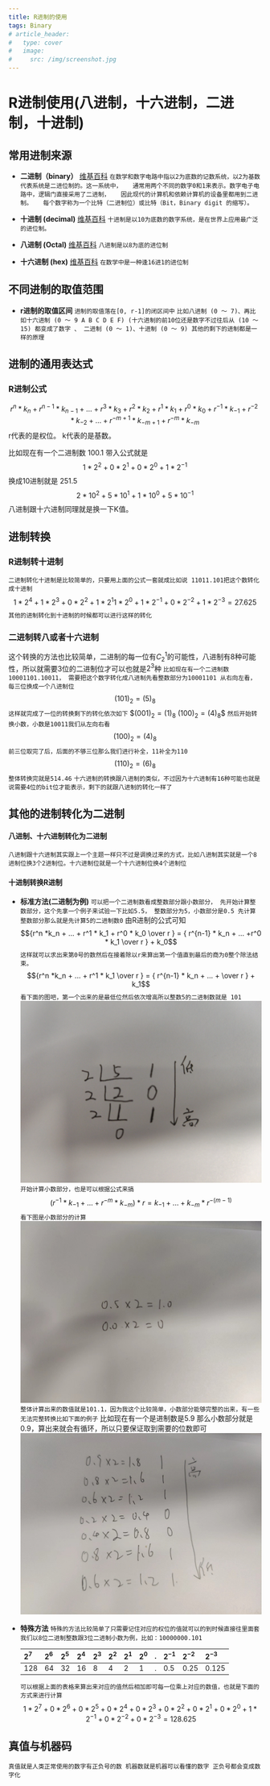 ```yaml
---
title: R进制的使用
tags: Binary
# article_header:
#   type: cover
#   image:
#     src: /img/screenshot.jpg
---
```

# R进制使用(八进制，十六进制，二进制，十进制)
## **常用进制来源**
  - __二进制（binary）__  [维基百科](https://zh.wikipedia.org/wiki/%E4%BA%8C%E8%BF%9B%E5%88%B6)
``
  在数学和数字电路中指以2为底数的记数系统，以2为基数代表系统是二进位制的。这一系统中，  
  通常用两个不同的数字0和1来表示。数字电子电路中，逻辑门直接采用了二进制，  
  因此现代的计算机和依赖计算机的设备里都用到二进制。  
  每个数字称为一个比特（二进制位）或比特（Bit，Binary digit 的缩写）。
``
- __十进制 (decimal)__  [维基百科](https://zh.wikipedia.org/wiki/%E5%8D%81%E8%BF%9B%E5%88%B6)
``
  十进制是以10为底数的数字系统，是在世界上应用最广泛的进位制。
``

- __八进制 (Octal)__  [维基百科](https://zh.wikipedia.org/wiki/%E5%85%AB%E8%BF%9B%E5%88%B6)
``
   八进制是以8为底的进位制
``

- __十六进制 (hex)__  [维基百科](https://zh.wikipedia.org/wiki/%E5%8D%81%E5%85%AD%E8%BF%9B%E5%88%B6)
``
   在数学中是一种逢16进1的进位制
``
## **不同进制的取值范围**
- **r进制的取值区间**
``
进制的取值落在[0, r-1]的闭区间中
`` 
``比如八进制 (0 ～ 7)、再比如十六进制 (0 ～ 9 A B C D E F) (十六进制的前10位还是数字不过往后从 (10 ～ 15) 都变成了数字 、 二进制 (0 ～ 1)、十进制 (0 ～ 9) 其他的剩下的进制都是一样的原理
``
## **进制的通用表达式**
### **R进制公式**  
$$r^n *k_n + r^{n-1} *k_{n-1} + ... + r^3 * k_3 + r^2 * k_2 + r^1 * k_1 + r^0 * k_0 + r^{-1} * k_{-1} + r^{-2} * k_{-2} + ... + r^{-m + 1} * k_{-m + 1} + r^{-m} * k_{-m}$$
r代表的是权位。
k代表的是基数。  

比如现在有一个二进制数 100.1 带入公式就是 
$$1 * 2^2 + 0 * 2^1 + 0 * 2^0 + 1 * 2^{-1}$$
换成10进制就是 251.5  
$$2 * 10^2 + 5 * 10^1 + 1 * 10^0 + 5* 10^{-1}$$
八进制跟十六进制同理就是换一下K值。

## **进制转换**
### **R进制转十进制**
  ``
  二进制转化十进制是比较简单的，只要用上面的公式一套就成比如说 11011.101把这个数转化成十进制
  ``
  $$1 * 2^4  + 1 * 2^3 + 0 * 2^2 + 1 * 2^1 1 * 2^0 + 1 * 2^{-1} + 0 * 2^{-2} + 1 * 2^{-3} = 27.625$$
  ``其他的进制转化到十进制的时候都可以进行这样的转化``
### **二进制转八或者十六进制**
  这个转换的方法也比较简单，二进制的每一位有$C_2^1$的可能性，八进制有8种可能性，所以就需要3位的二进制位才可以也就是$2^3$种
  ``
  比如现在有一个二进制数 10001101.10011， 需要把这个数字转化成八进制先看整数部分为10001101 从右向左看，每三位换成一个八进制位
  ``
  $$(101)_2 = (5)_8$$
  ``
  这样就完成了一位的转换剩下的转化依次如下
  ``
  $$(001)_2 = (1)_8$ $(100)_2 = (4)_8$$
  ``
  然后开始转换小数，小数是10011我们从左向右看
  ``
  $$(100)_2 = (4)_8$$
  ``
  前三位取完了后，后面的不够三位那么我们进行补全，11补全为110
  ``
  $$(110)_2 = (6)_8$$
  ``
  整体转换完就是514.46
  ``
  ``
  十六进制的转换跟八进制的类似，不过因为十六进制有16种可能也就是说需要4位的bit位才能表示，剩下的就跟八进制的转化一样了
  ``
## **其他的进制转化为二进制**
#### **八进制、十六进制转化为二进制**
  ``
  八进制跟十六进制其实跟上一个主题一样只不过是调换过来的方式，比如八进制其实就是一个8进制位换3个2进制位。十六进制位就是一个十六进制位换4个进制位
  ``
#### **十进制转换R进制**
  - **标准方法(二进制为例)**
  ``
  可以把一个二进制数看成整数部分跟小数部分，
  先开始计算整数部分，这个先拿一个例子来试验一下比如5.5， 整数部分为5，小数部分是0.5
  先计算整数部分那么就是先计算5的二进制数0
  ``
  由R进制的公式可知
  $${r^n *k_n + ... + r^1 * k_1 + r^0 * k_0 \over r } = { r^{n-1} * k_n + ... +r^0 * k_1 \over r } + k_0$$
  ``
  这样就可以求出来第0号的数然后在接着除以r来算出第一个值直到最后的商为0整个除法结束。
  ``
  $${r^n *k_n + ... + r^1 * k_1 \over r } = { r^{n-1} * k_n + ... +  \over r } + k_1$$
  ``
  看下面的图吧，第一个出来的是最低位然后依次增高所以整数5的二进制数就是 101
  ``
  ![](../img/binary/DTOB.jpeg)
  ``
  开始计算小数部分，也是可以根据公式来搞
  ``
  $$({ r^{-1} * k_{-1} + ... + r^{-m} * k_{-m} }) * r = k_{-1} + ... + k_{-m} * r^{-(m - 1)}$$
  ``
  看下图是小数部分的计算
  ``
  ![](../img/binary/DTOB-a.jpeg)
  ``
  整体计算出来的数值就是101.1，因为我这个比较简单，小数部分能够完整的出来，有一些无法完整转换比如下面的例子
  ``
  比如现在有一个是进制数是5.9 那么小数部分就是0.9，算出来就会有循环，所以只要保证取到需要的位数即可
  ![](../img/binary/DTOB-b.jpeg)
  - **特殊方法**
  ``
  特殊的方法比较简单了只需要记住对应的权位的值就可以的到时候直接往里面套 我们以8位二进制整数跟3位二进制小数为例，比如：10000000.101
  ``

    | $2^7$ | $2^6$ | $2^5$ | $2^4$ | $2^3$ | $2^2$ | $2^1$ | $2^0$ | . | $2^{-1}$ | $2^{-2}$ | $2^{-3}$ |
    |-------|-------|-------|-------|-------|-------|-------|-------|---|----------|----------|----------|
    | 128   | 64    | 32    | 16    | 8     | 4     | 2     | 1     | . | 0.5      | 0.25     | 0.125    |  

  
    ``
    可以根据上面的表格来算出来对应的值然后相加即可每一位乘上对应的数值，也就是下面的方式来进行计算
    ``
    $$1 * 2^7 + 0 * 2^6  + 0 * 2^5  + 0 * 2^4  + 0 * 2^3  + 0 * 2^2  + 0 * 2^1 + 0 * 2^0 + 1 * 2^{-1} + 0 * 2^{-2} + 0 * 2^{-3}  = 128.625$$

## **真值与机器码**
``
真值就是人类正常使用的数字有正负号的数
机器数就是机器可以看懂的数字 正负号都会变成数字化
``

<!--more-->
